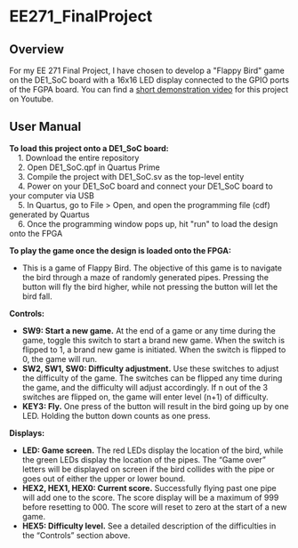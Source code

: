 # EE271_FinalProject

## Overview
For my EE 271 Final Project, I have chosen to develop a "Flappy Bird" game on the DE1_SoC board with a 16x16 LED 
display connected to the GPIO ports of the FGPA board. You can find a [short demonstration video](https://www.youtube.com/watch?v=W0x5fYx-F6s)
for this project on Youtube.

## User Manual
**To load this project onto a DE1_SoC board:**\
&nbsp;&nbsp;&nbsp;&nbsp;1. Download the entire repository\
&nbsp;&nbsp;&nbsp;&nbsp;2. Open DE1_SoC.qpf in Quartus Prime\
&nbsp;&nbsp;&nbsp;&nbsp;3. Compile the project with DE1_SoC.sv as the top-level entity\
&nbsp;&nbsp;&nbsp;&nbsp;4. Power on your DE1_SoC board and connect your DE1_SoC board to your computer via USB\
&nbsp;&nbsp;&nbsp;&nbsp;5. In Quartus, go to File > Open, and open the programming file (cdf) generated by Quartus\
&nbsp;&nbsp;&nbsp;&nbsp;6. Once the programming window pops up, hit "run" to load the design onto the FPGA

**To play the game once the design is loaded onto the FPGA:**
- This is a game of Flappy Bird. The objective of this game is to navigate the bird
through a maze of randomly generated pipes. Pressing the button will fly the bird higher, while not pressing the button will let the bird fall.

**Controls:**
- **SW9: Start a new game.** At the end of a game or any time during the game, toggle this switch
to start a brand new game. When the switch is flipped to 1, a brand new game is initiated. When the switch is flipped to 0, the game will run.
- **SW2, SW1, SW0: Difficulty adjustment.** Use these switches to adjust the difficulty of the game. The switches
can be flipped any time during the game, and the difficulty will adjust accordingly. If n out of the 3 switches are flipped on, the game will enter level (n+1) of difficulty.
- **KEY3: Fly.** One press of the button will result in the bird going up by one LED. Holding the button down counts as one press.

**Displays:**
- **LED: Game screen.** The red LEDs display the location of the bird, while the green LEDs
display the location of the pipes. The “Game over” letters will be displayed on screen if the bird
collides with the pipe or goes out of either the upper or lower bound.
- **HEX2, HEX1, HEX0: Current score.** Successfully flying past one pipe will add one to the score. The score display will be a maximum of 999 before resetting to 000. The score will reset to zero at the start of a new game.
- **HEX5: Difficulty level.** See a detailed description of the difficulties in the “Controls” section above.
